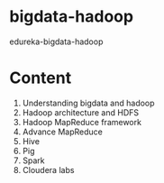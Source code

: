 # bigdata-hadoop
edureka-bigdata-hadoop

# Content
1. Understanding bigdata and hadoop
2. Hadoop architecture and HDFS
3. Hadoop MapReduce framework
4. Advance MapReduce
5. Hive
6. Pig
7. Spark
8. Cloudera labs
